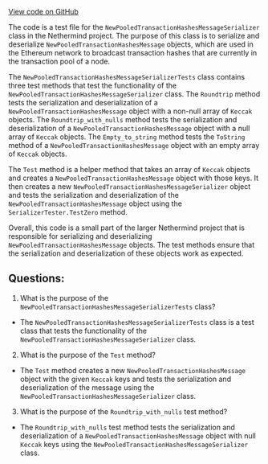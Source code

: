 [View code on GitHub](https://github.com/NethermindEth/nethermind/src/Nethermind/Nethermind.Network.Test/P2P/Subprotocols/Eth/V65/NewPooledTransactionHashesMessageSerializerTests.cs)

The code is a test file for the `NewPooledTransactionHashesMessageSerializer` class in the Nethermind project. The purpose of this class is to serialize and deserialize `NewPooledTransactionHashesMessage` objects, which are used in the Ethereum network to broadcast transaction hashes that are currently in the transaction pool of a node. 

The `NewPooledTransactionHashesMessageSerializerTests` class contains three test methods that test the functionality of the `NewPooledTransactionHashesMessageSerializer` class. The `Roundtrip` method tests the serialization and deserialization of a `NewPooledTransactionHashesMessage` object with a non-null array of `Keccak` objects. The `Roundtrip_with_nulls` method tests the serialization and deserialization of a `NewPooledTransactionHashesMessage` object with a null array of `Keccak` objects. The `Empty_to_string` method tests the `ToString` method of a `NewPooledTransactionHashesMessage` object with an empty array of `Keccak` objects.

The `Test` method is a helper method that takes an array of `Keccak` objects and creates a `NewPooledTransactionHashesMessage` object with those keys. It then creates a new `NewPooledTransactionHashesMessageSerializer` object and tests the serialization and deserialization of the `NewPooledTransactionHashesMessage` object using the `SerializerTester.TestZero` method.

Overall, this code is a small part of the larger Nethermind project that is responsible for serializing and deserializing `NewPooledTransactionHashesMessage` objects. The test methods ensure that the serialization and deserialization of these objects work as expected.
## Questions: 
 1. What is the purpose of the `NewPooledTransactionHashesMessageSerializerTests` class?
- The `NewPooledTransactionHashesMessageSerializerTests` class is a test class that tests the functionality of the `NewPooledTransactionHashesMessageSerializer` class.

2. What is the purpose of the `Test` method?
- The `Test` method creates a new `NewPooledTransactionHashesMessage` object with the given `Keccak` keys and tests the serialization and deserialization of the message using the `NewPooledTransactionHashesMessageSerializer` class.

3. What is the purpose of the `Roundtrip_with_nulls` test method?
- The `Roundtrip_with_nulls` test method tests the serialization and deserialization of a `NewPooledTransactionHashesMessage` object with null `Keccak` keys using the `NewPooledTransactionHashesMessageSerializer` class.